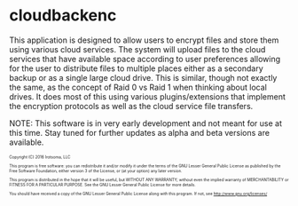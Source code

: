 # cloudbackenc

This application is designed to allow users to encrypt files and store them using various cloud services.  The system will upload files to the cloud services that have available space according to user preferences allowing for the user to distribute files to multiple places either as a secondary backup or as a single large cloud drive.  This is similar, though not exactly the same, as the concept of Raid 0 vs Raid 1 when thinking about local drives.  It does most of this using various plugins/extensions that implement the encryption protocols as well as the cloud service file transfers.

NOTE: This software is in very early development and not meant for use at this time.  Stay tuned for further updates as alpha and beta versions are available.

<span style="font-size: .5em;">
Copyright (C) 2016  Irotsoma, LLC

This program is free software: you can redistribute it and/or modify
it under the terms of the GNU Lesser General Public License as published by
the Free Software Foundation, either version 3 of the License, or
(at your option) any later version.

This program is distributed in the hope that it will be useful,
but WITHOUT ANY WARRANTY; without even the implied warranty of
MERCHANTABILITY or FITNESS FOR A PARTICULAR PURPOSE.  See the
GNU Lesser General Public License for more details.

You should have received a copy of the GNU Lesser General Public License
along with this program.  If not, see <http://www.gnu.org/licenses/>
</span>

